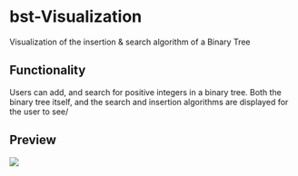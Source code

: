 # bst-Visualization
Visualization of the insertion &amp; search algorithm of a Binary Tree

## Functionality
Users can add, and search for positive integers in a binary tree. Both the binary tree itself, and the search and insertion algorithms are displayed for the user to see/

## Preview
![](add.gif)
